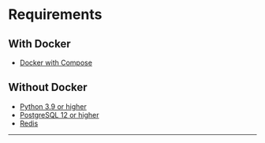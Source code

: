 # Requirements
  
## With Docker
  
- [Docker with Compose](https://docs.docker.com/compose/install/)

## Without Docker
  
- [Python 3.9 or higher](https://www.python.org/downloads/)
- [PostgreSQL 12 or higher](https://www.postgresql.org/download/)
- [Redis](https://redis.io/download)
  
---
  